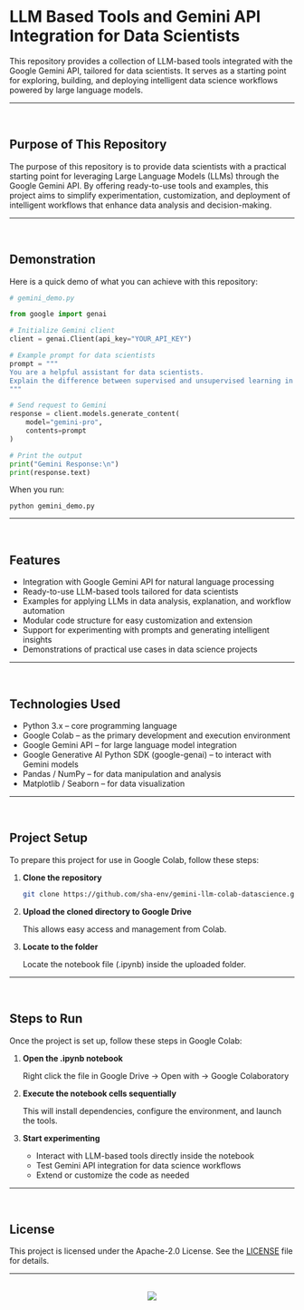 # LLM Based Tools and Gemini API Integration for Data Scientists

This repository provides a collection of LLM-based tools integrated with the Google Gemini API, tailored for data scientists. It serves as a starting point for exploring, building, and deploying intelligent data science workflows powered by large language models.

<hr><br>

## Purpose of This Repository

The purpose of this repository is to provide data scientists with a practical starting point for leveraging Large Language Models (LLMs) through the Google Gemini API. By offering ready-to-use tools and examples, this project aims to simplify experimentation, customization, and deployment of intelligent workflows that enhance data analysis and decision-making.

<hr><br>

## Demonstration

Here is a quick demo of what you can achieve with this repository:

```python
# gemini_demo.py

from google import genai

# Initialize Gemini client
client = genai.Client(api_key="YOUR_API_KEY")

# Example prompt for data scientists
prompt = """
You are a helpful assistant for data scientists.
Explain the difference between supervised and unsupervised learning in simple terms.
"""

# Send request to Gemini
response = client.models.generate_content(
    model="gemini-pro",
    contents=prompt
)

# Print the output
print("Gemini Response:\n")
print(response.text)
```

When you run:

```
python gemini_demo.py
```

<hr><br>

## Features

- Integration with Google Gemini API for natural language processing
- Ready-to-use LLM-based tools tailored for data scientists
- Examples for applying LLMs in data analysis, explanation, and workflow automation
- Modular code structure for easy customization and extension
- Support for experimenting with prompts and generating intelligent insights
- Demonstrations of practical use cases in data science projects

<hr><br>

## Technologies Used

- Python 3.x – core programming language
- Google Colab – as the primary development and execution environment
- Google Gemini API – for large language model integration
- Google Generative AI Python SDK (google-genai) – to interact with Gemini models
- Pandas / NumPy – for data manipulation and analysis
- Matplotlib / Seaborn – for data visualization

<hr><br>

## Project Setup

To prepare this project for use in Google Colab, follow these steps:

1. **Clone the repository**
   ```bash
   git clone https://github.com/sha-env/gemini-llm-colab-datascience.git
   ```
2. **Upload the cloned directory to Google Drive**
   
   This allows easy access and management from Colab.

3. **Locate to the folder**
   
   Locate the notebook file (.ipynb) inside the uploaded folder.
   
<hr><br>

## Steps to Run

Once the project is set up, follow these steps in Google Colab:

1. **Open the .ipynb notebook**

   Right click the file in Google Drive → Open with → Google Colaboratory

2. **Execute the notebook cells sequentially**

   This will install dependencies, configure the environment, and launch the tools.

3. **Start experimenting**

   - Interact with LLM-based tools directly inside the notebook
   - Test Gemini API integration for data science workflows
   - Extend or customize the code as needed

<hr><br>

## License

This project is licensed under the Apache-2.0 License. See the [LICENSE](LICENSE) file for details.

<hr><br>

<div align="center">
  <a href="https://www.instagram.com/sha.env/">
    <img src="https://capsule-render.vercel.app/api?type=waving&height=200&color=100:00000,20:FFFFFF&section=footer&reversal=false&textBg=false&fontAlignY=50&descAlign=48&descAlignY=59"/>
  </a>
</div>
